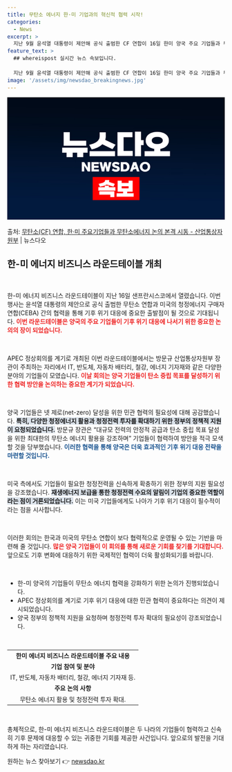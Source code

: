 ```yaml
---
title: 무탄소 에너지 한·미 기업과의 혁신적 협력 시작!
categories:
  - News
excerpt: >
  지난 9월 윤석열 대통령이 제안해 공식 출범한 CF 연합이 16일 한미 양국 주요 기업들과 무탄소 에너지를 …
feature_text: >
  ## whereispost 실시간 뉴스 속보입니다.

  지난 9월 윤석열 대통령이 제안해 공식 출범한 CF 연합이 16일 한미 양국 주요 기업들과 무탄소 에너지를 …
image: '/assets/img/newsdao_breakingnews.jpg'
---
```


![뉴스다오 속보](/assets/img/newsdao_breakingnews.jpg)

<p>출처: <a href="https://newsdao.kr/2557" rel="dofollow">무탄소(CF) 연합, 한·미 주요기업들과 무탄소에너지 논의 본격 시동 - 산업통상자원부</a> | 뉴스다오</p>

<h2 data-ke-size="size26">한-미 에너지 비즈니스 라운드테이블 개최</h2>

<p data-ke-size="size16">&nbsp;</p>

한-미 에너지 비즈니스 라운드테이블이 지난 16일 샌프란시스코에서 열렸습니다. 이번 행사는 윤석열 대통령의 제안으로 공식 출범한 무탄소 연합과 미국의 청정에너지 구매자연합(CEBA) 간의 협력을 통해 기후 위기 대응에 중요한 출발점이 될 것으로 기대됩니다. <b><span style="color: #ee2323;">이번 라운드테이블은 양국의 주요 기업들이 기후 위기 대응에 나서기 위한 중요한 논의의 장이 되었습니다.</span></b> 

<p data-ke-size="size16">&nbsp;</p>

APEC 정상회의를 계기로 개최된 이번 라운드테이블에서는 방문규 산업통상자원부 장관이 주최하는 자리에서 IT, 반도체, 자동차 배터리, 철강, 에너지 기자재와 같은 다양한 분야의 기업들이 모였습니다. <b><span style="color: #ee2323;">이날 회의는 양국 기업들이 탄소 중립 목표를 달성하기 위한 협력 방안을 논의하는 중요한 계기가 되었습니다.</span></b>

<p data-ke-size="size16">&nbsp;</p>

양국 기업들은 넷 제로(net-zero) 달성을 위한 민관 협력의 필요성에 대해 공감했습니다. <b><span style="background-color: #21538527;">특히, 다양한 청정에너지 활용과 청정전력 투자를 확대하기 위한 정부의 정책적 지원이 요청되었습니다.</span></b> 방문규 장관은 “대규모 전력의 안정적 공급과 탄소 중립 목표 달성을 위한 최대한의 무탄소 에너지 활용을 강조하며” 기업들이 협력하여 방안을 적극 모색할 것을 당부했습니다. <b><span style="color: #1a5490;">이러한 협력을 통해 양국은 더욱 효과적인 기후 위기 대응 전략을 마련할 것입니다.</span></b>

<p data-ke-size="size16">&nbsp;</p>

미국 측에서도 기업들이 필요한 청정전력을 신속하게 확충하기 위한 정부의 지원 필요성을 강조했습니다. <b><span style="background-color: #21538527;">재생에너지 보급을 통한 청정전력 수요의 알림이 기업의 중요한 역할이라는 점이 거론되었습니다.</span></b> 이는 미국 기업들에게도 나아가 기후 위기 대응이 필수적이라는 점을 시사합니다. 

<p data-ke-size="size16">&nbsp;</p>

이러한 회의는 한국과 미국의 무탄소 연합이 보다 협력적으로 운영될 수 있는 기반을 마련해 줄 것입니다. <b><span style="color: #ee2323;">많은 양국 기업들이 이 회의를 통해 새로운 기회를 찾기를 기대합니다.</span></b> 앞으로도 기후 변화에 대응하기 위한 국제적인 협력이 더욱 활성화되기를 바랍니다. 

<p data-ke-size="size16">&nbsp;</p>

<ul>
  <li>한-미 양국의 기업들이 무탄소 에너지 협력을 강화하기 위한 논의가 진행되었습니다.</li>
  <li>APEC 정상회의를 계기로 기후 위기 대응에 대한 민관 협력이 중요하다는 의견이 제시되었습니다.</li>
  <li>양국 정부의 정책적 지원을 요청하며 청정전력 투자 확대의 필요성이 강조되었습니다.</li>
</ul>

<p data-ke-size="size16">&nbsp;</p>

<table style="width: 100%;">
  <tr>
    <td style="text-align: center; height: 17px;"><b>한미 에너지 비즈니스 라운드테이블 주요 내용</b></td>
  </tr>
  <tr>
    <td style="text-align: center; height: 17px;"><b>기업 참여 및 분야</b></td>
  </tr>
  <tr>
    <td style="text-align: center; height: 17px;">IT, 반도체, 자동차 배터리, 철강, 에너지 기자재 등.</td>
  </tr>
  <tr>
    <td style="text-align: center; height: 17px;"><b>주요 논의 사항</b></td>
  </tr>
  <tr>
    <td style="text-align: center; height: 17px;">무탄소 에너지 활용 및 청정전력 투자 확대.</td>
  </tr>
</table>

<p data-ke-size="size16">&nbsp;</p>

총체적으로, 한-미 에너지 비즈니스 라운드테이블은 두 나라의 기업들이 협력하고 신속히 기후 문제에 대응할 수 있는 귀중한 기회를 제공한 사건입니다. 앞으로의 발전을 기대하게 하는 자리였습니다. 

원하는 뉴스 찾아보기 👉 <a href="https://newsdao.kr" rel="dofollow">newsdao.kr</a>


